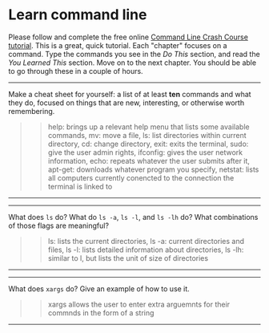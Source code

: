 # Learn command line

Please follow and complete the free online [Command Line Crash Course
tutorial](http://cli.learncodethehardway.org/book/). This is a great,
quick tutorial. Each "chapter" focuses on a command. Type the commands
you see in the _Do This_ section, and read the _You Learned This_
section. Move on to the next chapter. You should be able to go through
these in a couple of hours.


---

Make a cheat sheet for yourself: a list of at least **ten** commands and what they do, focused on things that are new, interesting, or otherwise worth remembering.

> > help: brings up a relevant help menu that lists some available commands, mv: move a file, ls: list directories within current directory, cd: change directory, exit: exits the terminal, sudo: give the user admin rights, ifconfig: gives the user network information, echo: repeats whatever the user submits after it, apt-get: downloads whatever program you specify, netstat: lists all computers currently conencted to the connection the terminal is linked to

---


---

What does `ls` do? What do `ls -a`, `ls -l`, and `ls -lh` do? What combinations of those flags are meaningful?

> > ls: lists the current directories, ls -a: current directories and files, ls -l: lists detailed information about directories, ls -lh: similar to l, but lists the unit of size of directories

---


---

What does `xargs` do? Give an example of how to use it.

> > xargs allows the user to enter extra arguemnts for their commnds in the form of a string

---

